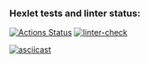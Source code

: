 ### Hexlet tests and linter status:
[![Actions Status](https://github.com/Acemore/python-project-lvl2/workflows/hexlet-check/badge.svg)](https://github.com/Acemore/python-project-lvl2/actions)
[![linter-check](https://github.com/Acemore/python-project-lvl2/actions/workflows/linter-check.yml/badge.svg)](https://github.com/Acemore/python-project-lvl2/actions/workflows/linter-check.yml)

[![asciicast](https://asciinema.org/a/79rRaQsLm7QxDacVO5tofXd5U.svg)](https://asciinema.org/a/79rRaQsLm7QxDacVO5tofXd5U)

